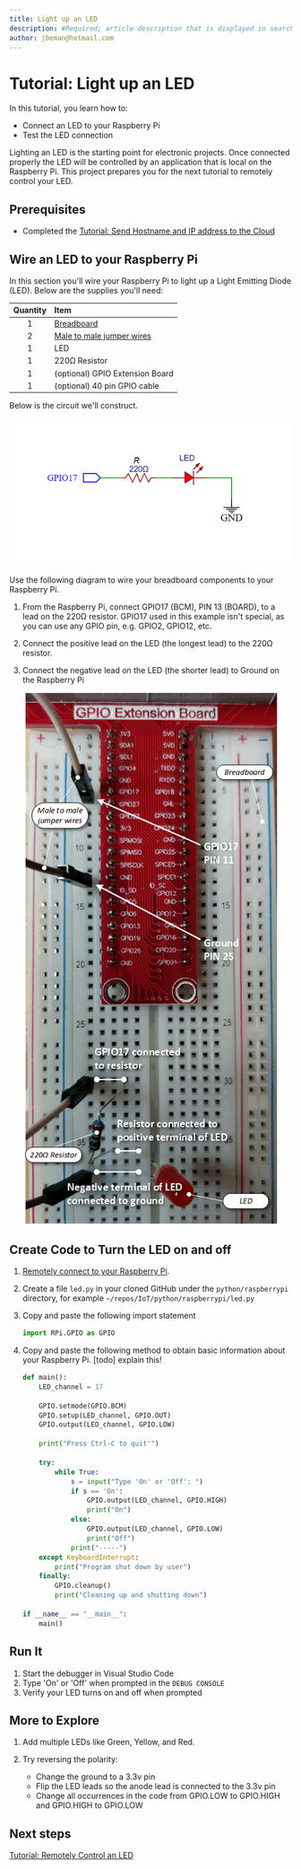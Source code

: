 ```yaml
---
title: Light up an LED 
description: #Required; article description that is displayed in search results. 
author: jbeman@hotmail.com
---
```


# Tutorial: Light up an LED

In this tutorial, you learn how to:

- Connect an LED to your Raspberry Pi
- Test the LED connection

Lighting an LED is the starting point for electronic projects. Once connected properly the LED will be controlled by an application that is local on the Raspberry Pi. This project prepares you for the next tutorial to remotely control your LED.

## Prerequisites

- Completed the [Tutorial: Send Hostname and IP address to the Cloud](tutorial-rasp-d2cipandhostname.md)

## Wire an LED to your Raspberry Pi

In this section you'll wire your Raspberry Pi to light up a Light Emitting Diode (LED). Below are the supplies you'll need:

|Quantity  |Item  |
|:---:|:---|
|1     | [Breadboard](https://www.circuitbread.com/ee-faq/what-is-a-breadboard) |
|2     | [Male to male jumper wires](https://store.robotechvalley.com/product/male-to-male-jumper-wires/#:~:text=Description%3A%20male%20to%20male%20jumper%20wires%20These%20superior,arrangement%20of%20every%20one%20of%20ten%20rainbow%20tone.) |
|1     | LED |
|1     | 220Ω Resistor |
|1     | (optional) GPIO Extension Board |
|1     | (optional) 40 pin GPIO cable |

Below is the circuit we'll construct.

![lnk_ledschematic]

Use the following diagram to wire your breadboard components to your Raspberry Pi.

1. From the Raspberry Pi, connect GPIO17 (BCM), PIN 13 (BOARD), to a lead on the 220Ω resistor.  GPIO17 used in this example isn't special, as you can use any GPIO pin, e.g. GPIO2, GPIO12, etc.
1. Connect the positive lead on the LED (the longest lead) to the 220Ω resistor.
1. Connect the negative lead on the LED (the shorter lead) to Ground on the Raspberry Pi

    ![lnk_raspled]

## Create Code to Turn the LED on and off
<!-- Introduction paragraph -->
1. [Remotely connect to your Raspberry Pi](tutorial-rasp-connect.md#set-up-remote-ssh-with-visual-studio-code).
1. Create a file `led.py` in your cloned GitHub under the `python/raspberrypi` directory, for example `~/repos/IoT/python/raspberrypi/led.py`
1. Copy and paste the following import statement

    ```python
    import RPi.GPIO as GPIO
    ```

1. Copy and paste the following method to obtain basic information about your Raspberry Pi. [todo] explain this!

    ```python
    def main():
        LED_channel = 17
    
        GPIO.setmode(GPIO.BCM)
        GPIO.setup(LED_channel, GPIO.OUT)
        GPIO.output(LED_channel, GPIO.LOW)
    
        print("Press Ctrl-C to quit'")
    
        try:
            while True:
                s = input("Type 'On' or 'Off': ")
                if s == 'On':
                    GPIO.output(LED_channel, GPIO.HIGH)
                    print("On")
                else:
                    GPIO.output(LED_channel, GPIO.LOW)
                    print("Off")
                print("-----")
        except KeyboardInterrupt:
            print("Program shut down by user")
        finally:
            GPIO.cleanup()
            print("Cleaning up and shutting down")
    
    if __name__ == "__main__":
        main()
    ```

## Run It
<!-- Introduction paragraph -->
1. Start the debugger in Visual Studio Code
1. Type 'On' or 'Off' when prompted in the `DEBUG CONSOLE`
1. Verify your LED turns on and off when prompted

## More to Explore

1. Add multiple LEDs like Green, Yellow, and Red.
1. Try reversing the polarity:

    - Change the ground to a 3.3v pin
    - Flip the LED leads so the anode lead is connected to the 3.3v pin
    - Change all occurrences in the code from GPIO.LOW to GPIO.HIGH and GPIO.HIGH to GPIO.LOW

## Next steps

[Tutorial: Remotely Control an LED](tutorial-rasp-remoteled.md)

<!--images-->

[lnk_raspled]: media/tutorial-rasp-led/rasp-led.png
[lnk_ledschematic]: media/tutorial-rasp-led/ledschematic.png
